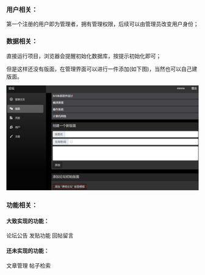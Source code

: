 ### 用户相关：

第一个注册的用户即为管理者，拥有管理权限，后续可以由管理员改变用户身份；



### 数据相关：

直接运行项目，浏览器会提醒初始化数据库，按提示初始化即可；

但是这样还没有版面，在管理界面可以进行一件添加(如下图)，当然也可以自己建版面。

![image-20200620162552588](assets\data_initial.png)





### 功能相关：

#### 大致实现的功能：

论坛公告 发贴功能 回帖留言



#### 还未实现的功能：

文章管理 帖子检索

